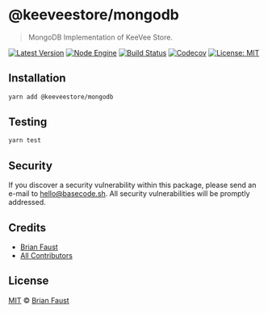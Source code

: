 # @keeveestore/mongodb

> MongoDB Implementation of KeeVee Store.

[![Latest Version](https://badgen.now.sh/npm/v/@keeveestore/mongodb)](https://www.npmjs.com/package/@keeveestore/mongodb)
[![Node Engine](https://badgen.now.sh/npm/node/@keeveestore/mongodb)](https://www.npmjs.com/package/@keeveestore/mongodb)
[![Build Status](https://badgen.now.sh/circleci/github/keeveestore/mongodb)](https://circleci.com/gh/keeveestore/mongodb)
[![Codecov](https://badgen.now.sh/codecov/c/github/keeveestore/mongodb)](https://codecov.io/gh/keeveestore/mongodb)
[![License: MIT](https://badgen.now.sh/badge/license/MIT/green)](https://opensource.org/licenses/MIT)

## Installation

```bash
yarn add @keeveestore/mongodb
```

## Testing

```bash
yarn test
```

## Security

If you discover a security vulnerability within this package, please send an e-mail to hello@basecode.sh. All security vulnerabilities will be promptly addressed.

## Credits

-   [Brian Faust](https://github.com/faustbrian)
-   [All Contributors](../../../../contributors)

## License

[MIT](LICENSE) © [Brian Faust](https://basecode.sh)
